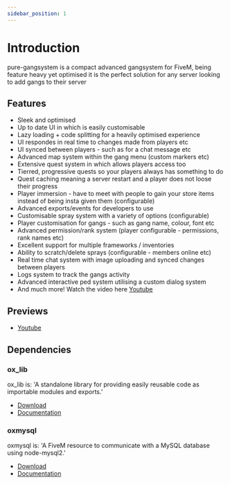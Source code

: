 ```yaml
---
sidebar_position: 1
---
```


# Introduction

pure-gangsystem is a compact advanced gangsystem for FiveM, being feature heavy yet optimised it is the perfect solution for any server looking to add gangs to their server

## Features

- Sleek and optimised
- Up to date UI in which is easily customisable
- Lazy loading + code splitting for a heavily optimised experience
- UI respondes in real time to changes made from players etc
- UI synced between players - such as for a chat message etc
- Advanced map system within the gang menu (custom markers etc)
- Extensive quest system in which allows players access too
- Tierred, progressive quests so your players always has something to do
- Quest caching meaning a server restart and a player does not loose their progress
- Player immersion - have to meet with people to gain your store items instead of being insta given them (configurable)
- Advanced exports/events for developers to use
- Customisable spray system with a variety of options (configurable)
- Player customisation for gangs - such as gang name, colour, font etc
- Advanced permission/rank system (player configurable - permissions, rank names etc)
- Excellent support for multiple frameworks / inventories
- Ability to scratch/delete sprays (configurable - members online etc)
- Real time chat system with image uploading and synced changes between players
- Logs system to track the gangs activity
- Advanced interactive ped system utilising a custom dialog system
- And much more! Watch the video here [Youtube](https://www.youtube.com/watch?v=XER-RzmPugI)

## Previews

- [Youtube](https://www.youtube.com/watch?v=XER-RzmPugI)

## Dependencies

### ox_lib

ox_lib is: 'A standalone library for providing easily reusable code as importable modules and exports.'

- [Download](https://github.com/overextended/ox_lib/releases/)
- [Documentation](https://overextended.dev/ox_lib)

### oxmysql

oxmysql is: 'A FiveM resource to communicate with a MySQL database using node-mysql2.'

- [Download](https://github.com/overextended/oxmysql/releases)
- [Documentation](https://overextended.dev/oxmysql)
